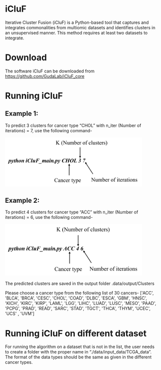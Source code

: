 # iCluF
Iterative Cluster Fusion (iCluF) is a Python-based tool that captures and integrates commonalities from multiomic datasets and identifies clusters in an unsupervised manner. This method requires at least two datasets to integrate.  
# Download
The software iCluF can be downloaded from https://github.com/GudaLab/iCluF_core
# Running iCluF 
## Example 1: 
To predict 3 clusters for cancer type “CHOL” with n_iter (Number of iterations) = 7, use the following command-

<img src="iCluF_modules/CHOL_Readme.png" width="450"/>

## Example 2: 
To predict 4 clusters for cancer type “ACC” with n_iter (Number of iterations) = 6, use the following command-

<img src="iCluF_modules/ACC_Readme.png" width="450"/>

The predicted clusters are saved in the output folder .data/output/Clusters

Please choose a cancer type from the following list of 30 cancers-
['ACC', 'BLCA', 'BRCA', 'CESC', 'CHOL', 'COAD', 'DLBC', 'ESCA', 'GBM', 'HNSC', 'KICH', 'KIRC', 'KIRP', 'LAML', 'LGG', 'LIHC', 'LUAD', 'LUSC', 'MESO', 'PAAD', 'PCPG', 'PRAD', 'READ', 'SARC', 'STAD', 'TGCT', 'THCA', 'THYM', 'UCEC', 'UCS'
, 'UVM']

# Running iCluF on different dataset
For running the algorithm on a dataset that is not in the list, the user needs to create a folder with the proper name in “./data/input_data/TCGA_data”.  The format of the data types should be the same as given in the different cancer types. 

